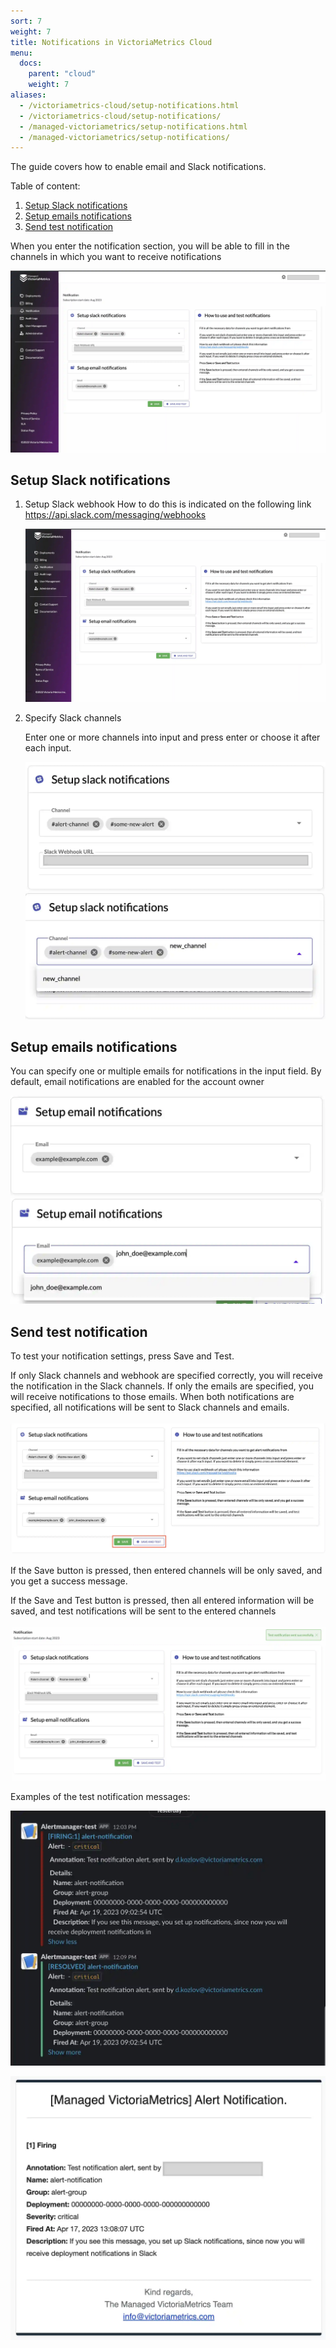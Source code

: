 ```yaml
---
sort: 7
weight: 7
title: Notifications in VictoriaMetrics Cloud
menu:
  docs:
    parent: "cloud"
    weight: 7
aliases:
  - /victoriametrics-cloud/setup-notifications.html
  - /victoriametrics-cloud/setup-notifications/
  - /managed-victoriametrics/setup-notifications.html
  - /managed-victoriametrics/setup-notifications/
---
```

The guide covers how to enable email and Slack notifications.

Table of content:
1. [Setup Slack notifications](#setup-slack-notifications)
1. [Setup emails notifications](#setup-emails-notifications)
1. [Send test notification](#send-test-notification)

When you enter the notification section, you will be able to fill in the channels in which you
want to receive notifications

![Notifications view](notifications_view.webp)

## Setup Slack notifications

1. Setup Slack webhook
   How to do this is indicated on the following link 
<a href="https://api.slack.com/messaging/webhooks" target="_blank">https://api.slack.com/messaging/webhooks</a>

   ![Notifications view](notifications_view.webp)

1. Specify Slack channels

   Enter one or more channels into input and press enter or choose it after each input.

     ![Slack setup](notifications_setup_slack.webp)
     ![Slack enter channel](notifications_setup_slack_enter_channel.webp)

## Setup emails notifications

You can specify one or multiple emails for notifications in the input field. By default, 
email notifications are enabled for the account owner

  ![Setup emails](notifications_setup_emails.webp)
  ![Emails input](notifications_setup_emails_input.webp)


## Send test notification

To test your notification settings, press Save and Test.

If only Slack channels and webhook are specified correctly, you will receive the notification in the Slack channels.
If only the emails are specified, you will receive notifications to those emails.
When both notifications are specified, all notifications will be sent to Slack channels and emails.

  ![Save and test](notifications_save_and_test.webp)

If the Save button is pressed, then entered channels will be only saved, and you get a success message.

If the Save and Test button is pressed, then all entered information will be saved, 
and test notifications will be sent to the entered channels

  ![Save success](notifications_save_success.webp)

Examples of the test notification messages:

  ![Slack test](notifications_slack_test.webp)

  ![Email test](notifications_email_test.webp)

